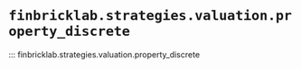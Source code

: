 # `finbricklab.strategies.valuation.property_discrete`

::: finbricklab.strategies.valuation.property_discrete
